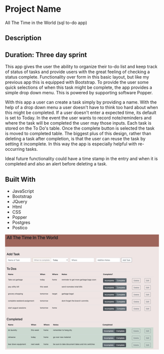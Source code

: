 # Project Name

All The Time in the World (sql to-do app)

## Description

## Duration: Three day sprint

This app gives the user the ability to organize their to-do list and keep track of status of tasks and provide users with the great feeling of checking a status complete. Functionality over form in this basic layout, but like my previous app this is equipped with Bootstrap.  To provide the user some quick selections of when this task might be complete, the app provides a simple drop down menu. This is powered by supporting software Popper. 

With this app a user can create a task simply by providing a name. With the help of a drop down menu a user doesn't have to think too hard about when this might be completed. If a user doesn't enter a expected time, its default is set to Today. In the event the user wants to record note/reminders and where the task will be completed the user may those inputs.  Each task is stored on the To Do's table. Once the complete button is selected the task is moved to completed table. The biggest plus of this design, rather than deleting a task after completion, is that the user can reuse the task by setting it incomplete. In this way the app is especially helpful with re-occurring tasks. 

Ideal future functionality could have a time stamp in the entry and when it is completed and also an alert before deleting a task. 

## Built With

- JavaScript
- Bootstrap
- JQuery
- Html
- CSS
- Popper
- Postgres
- Postico

![Screenshot1](ScreenShot1.png)
